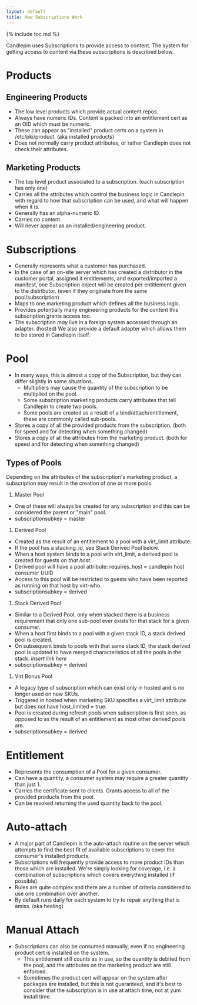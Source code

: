```yaml
---
layout: default
title: How Subscriptions Work
---
```

{% include toc.md %}

Candlepin uses Subscriptions to provide access to content. The system for
getting access to content via these subscriptions is described below.

# Products

## Engineering Products
* The low level products which provide actual content repos.
* Always have numeric IDs. Content is packed into an entitlement cert as an OID which must be numeric.
* These can appear as "installed" product certs on a system in /etc/pki/product. (aka installed products)
* Does not normally carry product attributes, or rather Candlepin does not check their attributes.

## Marketing Products
* The top level product associated to a subscription. (each subscription has only one)
* Carries all the attributes which control the business logic in Candlepin with
  regard to how that subscription can be used, and what will happen when it is.
* Generally has an alpha-numeric ID.
* Carries no content.
* Will never appear as an installed/engineering product.

# Subscriptions
* Generally represents what a customer has purchased.
* In the case of an on-site server which has created a distributor in the customer portal, assigned it entitlements, and exported/imported a manifest, one Subscription object will be created per entitlement given to the distributor. (even if they originate from the same pool/subscription)
* Maps to one marketing product which defines all the business logic.
* Provides potentially many engineering products for the content this subscription grants access too.
* The subscription *may* live in a foreign system accessed through an adapter.
  (hosted) We also provide a default adapter which allows them to be stored in
  Candlepin itself.

# Pool
* In many ways, this is almost a copy of the Subscription, but they can differ slightly in some situations.
  * Multipliers may cause the quantity of the subscription to be multiplied on the pool.
  * Some subscription marketing products carry attributes that tell Candlepin to create two pools.
  * Some pools are created as a result of a bind/attach/entitlement, these are commonly called sub-pools.
* Stores a copy of all the provided products from the subscription. (both for speed and for detecting when something changed)
* Stores a copy of all the attributes from the marketing product. (both for speed and for detecting when something changed)


## Types of Pools

Depending on the attributes of the subscription's marketing product, a subscription may result in the creation of one or more pools.

1. Master Pool
  * One of these will always be created for any subscription and this can be considered the parent or "main" pool.
  * subscriptionsubkey = master
1. Derived Pool
  * Created as the result of an entitlement to a pool with a virt_limit attribute.
  * If the pool has a stacking_id, see Stack Derived Pool below.
  * When a host system binds to a pool with virt_limit, a derived pool is created for guests *on that host*.
  * Derived pool will have a pool attribute: requires_host = candlepin host consumer UUID
  * Access to this pool will be restricted to guests who have been reported as running on that host by virt-who.
  * subscriptionsubkey = derived
1. Stack Derived Pool
  * Similar to a Derived Pool, only when stacked there is a business requirement that only one sub-pool ever exists for that stack for a given consumer.
  * When a host first binds to a pool with a given stack ID, a stack derived pool is created.
  * On subsequent binds to pools with that same stack ID, the stack derived pool is updated to have merged characteristics of all the pools in the stack. *insert link here*
  * subscriptionsubkey = derived
1. Virt Bonus Pool
  * A legacy type of subscription which can exist only in hosted and is no longer used on new SKUs.
  * Triggered in hosted when marketing SKU specifies a virt_limit attribute but does *not* have host_limited = true.
  * Pool is created during refresh pools when subscription is first seen, as opposed to as the result of an entitlement as most other derived pools are.
  * subscriptionsubkey = derived

# Entitlement
* Represents the consumption of a Pool for a given consumer.
* Can have a quantity, a consumer system may require a greater quantity than just 1.
* Carries the certificate sent to clients. Grants access to all of the provided products from the pool.
* Can be revoked returning the used quantity back to the pool.

# Auto-attach
* A major part of Candlepin is the auto-attach routine on the server which
  attempts to find the best fit of available subscriptions to cover the
  consumer's installed products.
* Subscriptions will frequently provide access to more product IDs than those
  which are installed. We're simply looking for coverage, i.e. a combination of
  subscriptions which covers everything installed (if possible).
* Rules are quite complex and there are a number of criteria considered to use one combination over another.
* By default runs daily for each system to try to repair anything that is amiss. (aka healing)

# Manual Attach
* Subscriptions can also be consumed manually, even if no engineering product cert is installed on the system.
  * This entitlement still counts as in use, so the quantity is debited from the pool, and the attributes on the marketing product are still enforced.
  * Sometimes the product cert will appear on the system after packages are installed, but this is not guaranteed, and it's best to consider that the subscription is in use at attach time, not at yum install time.
